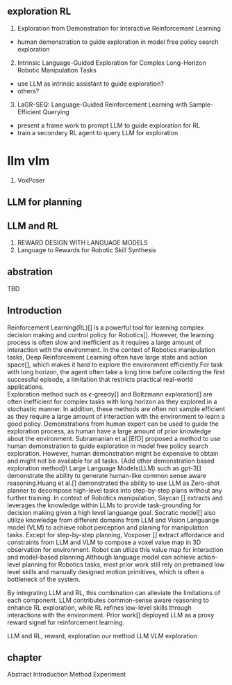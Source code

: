## exploration RL
1. Exploration from Demonstration for Interactive Reinforcement Learning
- human demonstration to guide exploration in model free policy search exploration
2. Intrinsic Language-Guided Exploration for Complex Long-Horizon Robotic Manipulation Tasks
- use LLM as intrinsic assistant to guide exploration?
- others?
3. LaGR-SEQ: Language-Guided Reinforcement Learning with Sample-Efficient Querying
- present a frame work to prompt LLM to guide exploration for RL
- train a secondery RL agent to query LLM for exploration
# llm vlm
1. VoxPoser
## LLM for planning 
## LLM and RL
1. REWARD DESIGN WITH LANGUAGE MODELS
2. Language to Rewards for Robotic Skill Synthesis

## abstration
TBD
## Introduction
Reinforcement Learning(RL)[] is a powerful tool for learning complex decision making and control policy for Robotics[]. However, the learning process is often slow and inefficient as it requires a large amount of interaction with the environment. In the context of Robotics manipulation tasks, Deep Reinforcement Learning often have large state and action space[], which makes it hard to explore the environment efficiently.For task with long horizon, the agent often take a long time before collecting the first successful episode, a limitation that restricts practical real-world applications.\
Exploration method such as $\epsilon$-greedy[] and Boltzmann exploration[] are often inefficient for complex tasks with long horizon as they explored in a stochastic manner. In addition, these methods are often not sample efficient as they require a large amount of interaction with the environment to learn a good policy. Demonstrations from human expert can be used to guide the exploration process, as human have a large amount of prior knowledge about the environment. Subramanian et al.[EfD] proposed a method to use human demonstration to guide exploration in model free policy search exploration. However, human demonstration might be expensive to obtain and might not be available for all tasks. {Add other demonstration based exploration method}\ 
Large Language Models(LLM) such as gpt-3[] demonstrate the ability to generate human-like common sense aware reasoning.Huang et al.[] demonstrated the ability to use LLM as Zero-shot planner to decompose high-level tasks into step-by-step plans without any further training. In context of Robotics manipulation, Saycan [] extracts and leverages the knowledge within LLMs to provide task-grounding for decision making given a high level languange goal. Socratic model[] also utilize knowledge from different domains from LLM and Vision Languange model (VLM) to achieve robot perception and planing for manipulation tasks. Except for step-by-step planning, Voxposer [] extract affordance and constraints from LLM and VLM to compose a voxel value map in 3D observation for environment. Robot can utlize this value map for interaction and model-based planning.Although language model can achieve action-level planning for Robotics tasks, most prior work still rely on pretrained low level skills and manually designed motion primitives, which is often a bottleneck of the system. 

By integrating LLM and RL, this combination can alleviate the limitations of each component. LLM contributes common-sense aware reasoning to enhance RL exploration, while RL refines low-level skills through interactions with the environment. Prior work[] deployed LLM as a proxy reward signel for reinforcement learning.


LLM and RL, reward, exploration
our method LLM VLM exploration

## chapter
Abstract
Introduction
Method
Experiment

